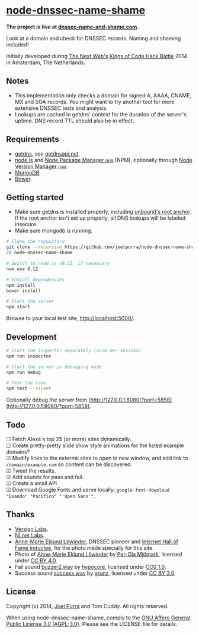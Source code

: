 # [node-dnssec-name-shame](https://github.com/joelpurra/node-dnssec-name-shame)
**The project is live at [dnssec-name-and-shame.com](https://dnssec-name-and-shame.com/).**

Look at a domain and check for DNSSEC records. Naming and shaming included!

Initially developed during [The Next Web's](https://thenextweb.com/) [Kings of Code Hack Battle](https://thenextweb.com/conference/europe/hack-battle/) 2014 in Amsterdam, The Netherlands.



## Notes

- This implementation only checks a domain for signed A, AAAA, CNAME, MX and SOA records. You might want to try another tool for more extensive DNSSEC tests and analysis.
- Lookups are cached in getdns' context for the duration of the server's uptime. DNS record TTL should also be in effect.



## Requirements

- [getdns](https://github.com/getdnsapi/getdns), see [getdnsapi.net](https://getdnsapi.net/).
- [node.js](https://nodejs.org/) and [Node Package Manager `npm`](https://www.npmjs.org/) (NPM), optionally through [Node Version Manager `nvm`](https://github.com/creationix/nvm).
- [MongoDB](https://www.mongodb.org/).
- [Bower](http://bower.io/).



## Getting started

- Make sure getdns is installed properly, including [unbound's root anchor](https://www.unbound.net/documentation/howto_anchor.html). If the root anchor isn't set up properly, all DNS lookups will be labeled insecure.
- Make sure mongodb is running.

```bash
# Clone the repository
git clone --recursive https://github.com/joelpurra/node-dnssec-name-shame.git node-dnssec-name-shame
cd node-dnssec-name-shame

# Switch to node.js v0.12, if necessary
nvm use 0.12

# Install dependencies
npm install
bower install

# Start the server
npm start
```

Browse to your local test site, [http://localhost:5000/](http://localhost:5000/).



## Development

```bash
# Start the inspector separately (once per session)
npm run inspector

# Start the server in debugging mode
npm run debug

# Test the code
npm test --silent
```

Optionally debug the server from [http://127.0.0.1:8080/?port=5858](http://127.0.0.1:8080/?port=5858).



## Todo

&#9744; Fetch Alexa's top 25 (or more) sites dynamically.  
&#9744; Create pretty-pretty slide show style animations for the listed example domains?  
&#9745; Modify links to the external sites to open in new window, and add link to `/domain/example.com` so content can be discovered.  
&#9745; Tweet the results.  
&#9745; Add sounds for pass and fail.  
&#9745; Create a small API.  
&#9745; Download Google Fonts and serve locally: `google-font-download "Quando" "Pacifico" "'Open Sans'"`. 



## Thanks

- [Versign Labs](http://labs.verisigninc.com/).
- [NLnet Labs](https://nlnetlabs.nl/).
- [Anne-Marie Eklund Löwinder](https://twitter.com/amelsec), DNSSEC pioneer and [Internet Hall of Fame inductee](http://www.internethalloffame.org/inductees/anne-marie-eklund-l%C3%B6winder), for the photo made specially for this site.
- Photo of [Anne-Marie Eklund Löwinder](https://twitter.com/amelsec) by [Per-Ola Mjömark](http://www.mjomark.com/), licensed under [CC BY 4.0](https://creativecommons.org/licenses/by/4.0/).
- Fail sound [buzzer2.wav](https://www.freesound.org/people/hypocore/sounds/164089/) by [hypocore](https://www.freesound.org/people/hypocore/), licensed under [CC0 1.0](https://creativecommons.org/publicdomain/zero/1.0/).
- Success sound [success.wav](https://www.freesound.org/people/grunz/sounds/109662/) by [grunz](https://www.freesound.org/people/grunz/), licensed under [CC BY 3.0](https://creativecommons.org/licenses/by/3.0/).


## License

Copyright (c) 2014, [Joel Purra](http://joelpurra.com/) and Tom Cuddy. All rights reserved.

When using node-dnssec-name-shame, comply to the [GNU Affero General Public License 3.0 (AGPL-3.0)](https://en.wikipedia.org/wiki/Affero_General_Public_License). Please see the LICENSE file for details.


